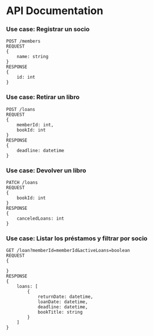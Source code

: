 # API Documentation

### Use case: Registrar un socio

```
POST /members
REQUEST 
{
    name: string
}
RESPONSE 
{
    id: int
}
```

### Use case: Retirar un libro

```
POST /loans
REQUEST 
{
    memberId: int,
    bookId: int
}
RESPONSE 
{
    deadline: datetime
}
```

### Use case: Devolver un libro

```
PATCH /loans
REQUEST 
{
    bookId: int
}
RESPONSE 
{
    canceledLoans: int
}
```

### Use case: Listar los préstamos y filtrar por socio

```
GET /loan?memberId=memberId&activeLoans=boolean
REQUEST 
{
    
}
RESPONSE 
{
    loans: [
        {
            returnDate: datetime,
            loanDate: datetime,
            deadline: datetime,
            bookTitle: string
        }
    ]
}
```